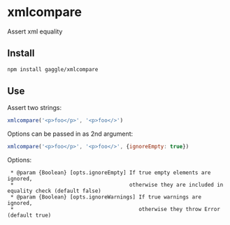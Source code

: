 # xmlcompare
Assert xml equality

## Install
```bash
npm install gaggle/xmlcompare
```

## Use

Assert two strings:
```js
xmlcompare('<p>foo</p>', '<p>foo</>')
```

Options can be passed in as 2nd argument:
```js
xmlcompare('<p>foo</p>', '<p>foo</>', {ignoreEmpty: true})
```

Options:
```
 * @param {Boolean} [opts.ignoreEmpty] If true empty elements are ignored,
 *                                     otherwise they are included in equality check (default false)
 * @param {Boolean} [opts.ignoreWarnings] If true warnings are ignored,
 *                                        otherwise they throw Error (default true)
```
